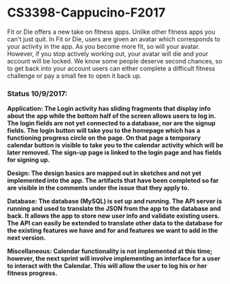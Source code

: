 # CS3398-Cappucino-F2017
Fit or Die offers a new take on fitness apps. Unlike other fitness apps you can't just quit. In Fit or Die, users are given an avatar which corresponds to your activity in the app. As you become more fit, so will your avatar. However, if you stop actively working out, your avatar will die and your account will be locked. We know some people deserve second chances, so to get back into your account users can either complete a difficult fitness challenge or pay a small fee to open it back up.

<h3>Status 10/9/2017:</h3>

<b>Application:<b> The Login activity has sliding fragments that display info about the app while the bottom half of the screen allows users to log in. The login fields are not yet connected to a database, nor are the signup fields. The login button will take you to the homepage which has a functioning progress circle on the page. On that page a temporary calendar button is visible to take you to the calendar activity which will be later removed. The sign-up page is linked to the login page and has fields for signing up.

<b>Design:</b> The design basics are mapped out in sketches and not yet implemented into the app. The artifacts that have been completed so far are visible in the comments under the issue that they apply to. 
  
  
<b>Database:</b> The database (MySQL) is set up and running. The API server is running and used to translate the JSON from the app to the database and back. It allows the app to store new user info and validate existing users. The API can easily be extended to translate other data to the database for the existing features we have and for and features we want to add in the next version.
  
  
<b>Miscellaneous:</b> Calendar functionality is not implemented at this time; however, the next sprint will involve implementing an interface for a user to interact with the Calendar.  This will allow the user to log his or her fitness progress.
